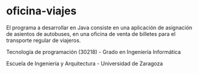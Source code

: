 # oficina-viajes
El programa a desarrollar en Java consiste en una aplicación de asignación de asientos de autobuses, en una oficina de venta de billetes para el transporte regular de viajeros.

Tecnología de programación (30218) - Grado en Ingeniería Informática

Escuela de Ingeniería y Arquitectura - Universidad de Zaragoza

